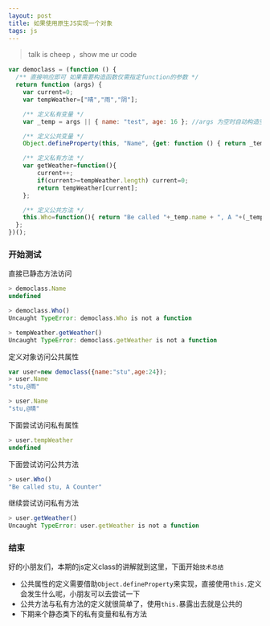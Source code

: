 ```yaml
---
layout: post
title: 如果使用原生JS实现一个对象
tags: js
---
```


> talk is cheep ，show me ur code

```js
var democlass = (function () {
  /** 直接响应即可 如果需要构造函数仅需指定function的参数 */
  return function (args) {
    var current=0;
    var tempWeather=["晴","雨","阴"];

    /** 定义私有变量 */
    var _temp = args || { name: "test", age: 16 }; //args 为空时自动构造空对象

    /** 定义公共变量 */
    Object.defineProperty(this, "Name", {get: function () { return _temp.name + ",@"+getWeather();}});

    /** 定义私有方法 */
    var getWeather=function(){
        current++;
        if(current>=tempWeather.length) current=0;
        return tempWeather[current];
    };

    /** 定义公共方法 */
    this.Who=function(){ return "Be called "+_temp.name + ", A "+(_temp.age==16?"JK":"Counter"); };
  };
})();
```

### 开始测试
直接已静态方法访问
```js
> democlass.Name
undefined

> democlass.Who()
Uncaught TypeError: democlass.Who is not a function

> tempWeather.getWeather()
Uncaught TypeError: democlass.getWeather is not a function
```

定义对象访问公共属性
```js
var user=new democlass({name:"stu",age:24});
> user.Name
"stu,@雨"

> user.Name
"stu,@晴"
```
下面尝试访问私有属性
```js
> user.tempWeather
undefined
```
下面尝试访问公共方法
```js
> user.Who()
"Be called stu, A Counter"
```
继续尝试访问私有方法
```js
> user.getWeather()
Uncaught TypeError: user.getWeather is not a function
```

### 结束
好的小朋友们，本期的js定义class的讲解就到这里，下面开始`技术总结`
+ 公共属性的定义需要借助`Object.defineProperty`来实现，直接使用`this.`定义会发生什么呢，小朋友可以去尝试一下
+ 公共方法与私有方法的定义就很简单了，使用`this.`暴露出去就是公共的
+ 下期来个静态类下的私有变量和私有方法